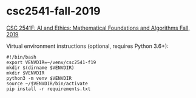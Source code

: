 # csc2541-fall-2019
[CSC 2541F: AI and Ethics: Mathematical Foundations and Algorithms Fall,
2019](http://www.cs.toronto.edu/~toni/Courses/Fairness/fair.html)

Virtual environment instructions (optional, requires Python 3.6+):
```
#!/bin/bash
export VENVDIR=~/venv/csc2541-f19
mkdir $(dirname $VENVDIR)
mkdir $VENVDIR
python3 -m venv $VENVDIR
source ~/$VENVDIR/bin/activate
pip install -r requirements.txt
```
